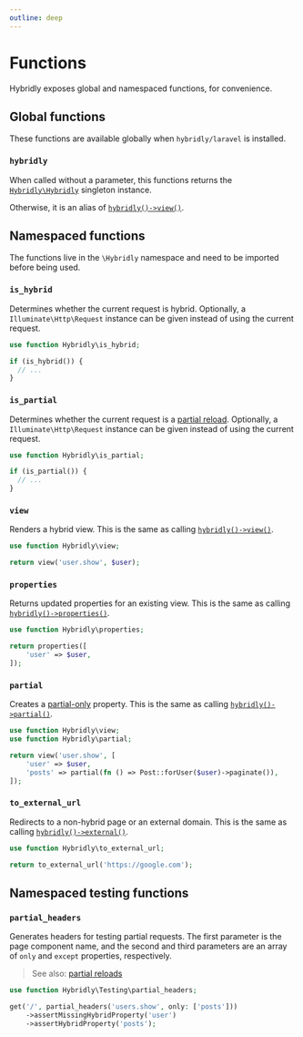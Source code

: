 ```yaml
---
outline: deep
---
```


# Functions

Hybridly exposes global and namespaced functions, for convenience.

## Global functions

These functions are available globally when `hybridly/laravel` is installed.

### `hybridly`

When called without a parameter, this functions returns the [`Hybridly\Hybridly`](./hybridly.md) singleton instance.

Otherwise, it is an alias of [`hybridly()->view()`](./hybridly.md#view).

## Namespaced functions

The functions live in the `\Hybridly` namespace and need to be imported before being used.

### `is_hybrid`

Determines whether the current request is hybrid. Optionally, a `Illuminate\Http\Request` instance can be given instead of using the current request.

```php
use function Hybridly\is_hybrid;

if (is_hybrid()) {
  // ...
}
```

### `is_partial`

Determines whether the current request is a [partial reload](../../guide/partial-reloads.md). Optionally, a `Illuminate\Http\Request` instance can be given instead of using the current request.

```php
use function Hybridly\is_partial;

if (is_partial()) {
  // ...
}
```

### `view`

Renders a hybrid view. This is the same as calling [`hybridly()->view()`](./hybridly.md#view).

```php
use function Hybridly\view;

return view('user.show', $user);
```

### `properties`

Returns updated properties for an existing view. This is the same as calling [`hybridly()->properties()`](./hybridly.md#properties).

```php
use function Hybridly\properties;

return properties([
	'user' => $user,
]);
```

### `partial`

Creates a [partial-only](../../guide/partial-reloads.md#partial-only-properties) property. This is the same as calling [`hybridly()->partial()`](./hybridly.md#partial).

```php
use function Hybridly\view;
use function Hybridly\partial;

return view('user.show', [
    'user' => $user,
    'posts' => partial(fn () => Post::forUser($user)->paginate()),
]);
```

### `to_external_url`

Redirects to a non-hybrid page or an external domain. This is the same as calling [`hybridly()->external()`](./hybridly.md#external).

```php
use function Hybridly\to_external_url;

return to_external_url('https://google.com');
```

## Namespaced testing functions

### `partial_headers`

Generates headers for testing partial requests. The first parameter is the page component name, and the second and third parameters are an array of `only` and `except` properties, respectively.

> See also: [partial reloads](../../guide/partial-reloads.md)

```php
use function Hybridly\Testing\partial_headers;

get('/', partial_headers('users.show', only: ['posts']))
    ->assertMissingHybridProperty('user')
    ->assertHybridProperty('posts');
```
